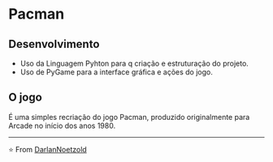 # Pacman
## Desenvolvimento
* Uso da Linguagem Pyhton para q criação e estruturação do projeto.
* Uso de PyGame para a interface gráfica e ações do jogo.

## O jogo
É uma simples recriação do jogo Pacman, produzido originalmente para Arcade no início dos anos 1980.

---

⭐️ From [DarlanNoetzold](https://github.com/DarlanNoetzold)
